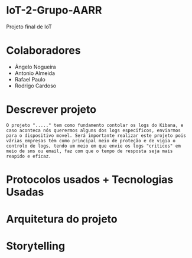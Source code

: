 # IoT-2-Grupo-AARR
Projeto final de IoT

# Colaboradores

- Ângelo Nogueira
- Antonio Almeida
- Rafael Paulo
- Rodrigo Cardoso

# Descrever projeto

    O projeto "....." tem como fundamento contolar os logs do Kibana, e caso aconteca nós querermos alguns dos logs especificos, enviarmos para o dispositivo movel. Será importante realizar este projeto pois várias empresas têm como principal meio de proteção e de vigia o controlo de logs, tendo um meio em que envie os logs "criticos" em meio de sms ou email, faz com que o tempo de resposta seja mais reapido e eficaz.

# Protocolos usados + Tecnologias Usadas
# Arquitetura do projeto
# Storytelling

